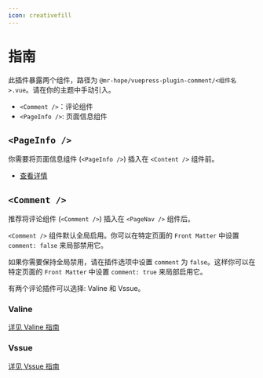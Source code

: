 ```yaml
---
icon: creativefill
---
```


# 指南

此插件暴露两个组件，路径为 `@mr-hope/vuepress-plugin-comment/<组件名>.vue`。请在你的主题中手动引入。

- `<Comment />`：评论组件
- `<PageInfo />`: 页面信息组件

## `<PageInfo />`

你需要将页面信息组件 (`<PageInfo />`) 插入在 `<Content />` 组件前。

- [查看详情](page-info.md)

## `<Comment />`

推荐将评论组件 (`<Comment />`) 插入在 `<PageNav />` 组件后。

`<Comment />` 组件默认全局启用。你可以在特定页面的 `Front Matter` 中设置 `comment: false` 来局部禁用它。

如果你需要保持全局禁用，请在插件选项中设置 `comment` 为 `false`。这样你可以在特定页面的 `Front Matter` 中设置 `comment: true` 来局部启用它。

有两个评论插件可以选择: Valine 和 Vssue。

### Valine

[详见 Valine 指南](valine.md)

### Vssue

[详见 Vssue 指南](vssue.md)
